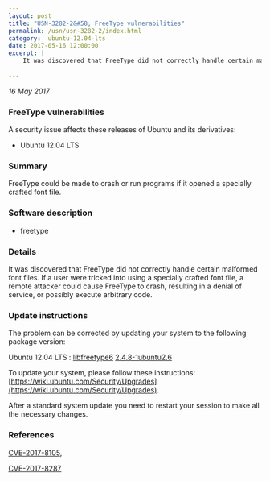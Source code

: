 ```yaml
---
layout: post
title: "USN-3282-2&#58; FreeType vulnerabilities"
permalink: /usn/usn-3282-2/index.html
category:  ubuntu-12.04-lts
date: 2017-05-16 12:00:00
excerpt: |
    It was discovered that FreeType did not correctly handle certain malformed font files. If a user were tricked into using a specially crafted font file, a remote attacker could cause FreeType to crash, resulting in a denial of service, or possibly execute arbitrary code. 
    
--- 
```

 
 

*16 May 2017*

### FreeType vulnerabilities

A security issue affects these releases of Ubuntu and its derivatives:

* Ubuntu 12.04 LTS

### Summary

FreeType could be made to crash or run programs if it opened a specially crafted font file.

### Software description

* freetype 

### Details

It was discovered that FreeType did not correctly handle certain malformed font files. If a user were tricked into using a specially crafted font file, a remote attacker could cause FreeType to crash, resulting in a denial of service, or possibly execute arbitrary code. 

### Update instructions

The problem can be corrected by updating your system to the following package version:

Ubuntu 12.04 LTS
 : [libfreetype6](https://launchpad.net/ubuntu/+source/freetype) <span> [2.4.8-1ubuntu2.6](https://launchpad.net/ubuntu/+source/freetype/2.4.8-1ubuntu2.6) </span> 

To update your system, please follow these instructions: [https://wiki.ubuntu.com/Security/Upgrades](https://wiki.ubuntu.com/Security/Upgrades).

After a standard system update you need to restart your session to make all the necessary changes. 

### References

 
 [CVE-2017-8105](http://people.ubuntu.com/~ubuntu-security/cve/CVE-2017-8105), 

 [CVE-2017-8287](http://people.ubuntu.com/~ubuntu-security/cve/CVE-2017-8287)
 

